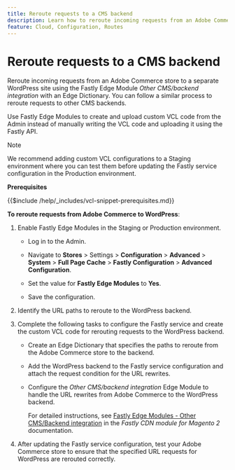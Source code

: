 ```yaml
---
title: Reroute requests to a CMS backend
description: Learn how to reroute incoming requests from an Adobe Commerce store to a separate WordPress site using the Fastly edge module.
feature: Cloud, Configuration, Routes
---
```

# Reroute requests to a CMS backend

Reroute incoming requests from an Adobe Commerce store to a separate WordPress site using the Fastly Edge Module _Other CMS/backend integration_ with an Edge Dictionary. You can follow a similar process to reroute requests to other CMS backends.

Use Fastly Edge Modules to create and upload custom VCL code from the Admin instead of manually writing the VCL code and uploading it using the Fastly API.

>[!NOTE]
>
>We recommend adding custom VCL configurations to a Staging environment where you can test them before updating the Fastly service configuration in the Production environment.

**Prerequisites**

{{$include /help/_includes/vcl-snippet-prerequisites.md}}

**To reroute requests from Adobe Commerce to WordPress**:

1. Enable Fastly Edge Modules in the Staging or Production environment.

   - Log in to the Admin.

   - Navigate to **Stores** > Settings > **Configuration** > **Advanced** > **System** > **Full Page Cache** > **Fastly Configuration** > **Advanced Configuration**.

   - Set the value for **Fastly Edge Modules** to **Yes**.

   - Save the configuration.

1. Identify the URL paths to reroute to the WordPress backend.

1. Complete the following tasks to configure the Fastly service and create the custom VCL code for rerouting requests to the WordPress backend.

   - Create an Edge Dictionary that specifies the paths to reroute from the Adobe Commerce store to the backend.

   - Add the WordPress backend to the Fastly service configuration and attach the request condition for the URL rewrites.

   - Configure the _Other CMS/backend integration_ Edge Module to handle the URL rewrites from Adobe Commerce to the WordPress backend.

     For detailed instructions, see [Fastly Edge Modules - Other CMS/Backend integration](https://github.com/fastly/fastly-magento2/blob/master/Documentation/Guides/Edge-Modules/EDGE-MODULE-OTHER-CMS-INTEGRATION.md) in the _Fastly CDN module for Magento 2_ documentation.

1. After updating the Fastly service configuration, test your Adobe Commerce store to ensure that the specified URL requests for WordPress are rerouted correctly.
